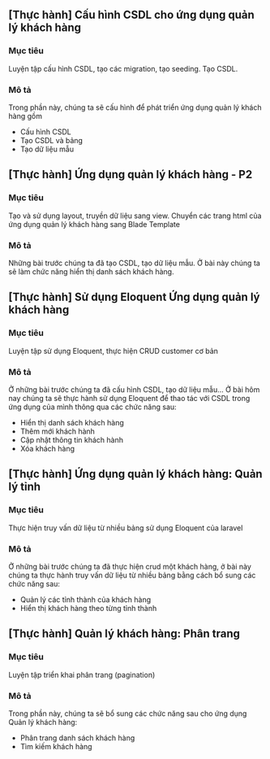 ## [Thực hành] Cấu hình CSDL cho ứng dụng quản lý khách hàng
### Mục tiêu
Luyện tập cấu hình CSDL, tạo các migration, tạo seeding. Tạo CSDL.

### Mô tả
Trong phần này, chúng ta sẽ cấu hình để phát triển ứng dụng quản lý khách hàng gồm

- Cấu hình CSDL
- Tạo CSDL và bảng
- Tạo dữ liệu mẫu

## [Thực hành] Ứng dụng quản lý khách hàng - P2
### Mục tiêu
Tạo và sử dụng layout, truyền dữ liệu sang view. Chuyển các trang html của ứng dụng quản lý khách hàng sang Blade Template
### Mô tả
Những bài trước chúng ta đã tạo CSDL, tạo dữ liệu mẫu. Ở bài này chúng ta sẽ làm chức năng hiển thị danh sách khách hàng.

## [Thực hành] Sử dụng Eloquent Ứng dụng quản lý khách hàng
### Mục tiêu
Luyện tập sử dụng Eloquent, thực hiện CRUD customer cơ bản
### Mô tả
Ở những bài trước chúng ta đã cấu hình CSDL, tạo dữ liệu mẫu... Ở bài hôm nay chúng ta sẽ thực hành sử dụng Eloquent để thao tác với CSDL trong ứng dụng của mình thông qua các chức năng sau:

- Hiển thị danh sách khách hàng
- Thêm mới khách hành
- Cập nhật thông tin khách hành
- Xóa khách hàng

## [Thực hành] Ứng dụng quản lý khách hàng: Quản lý tỉnh
### Mục tiêu
Thực hiện truy vấn dữ liệu từ nhiều bảng sử dụng Eloquent của laravel

### Mô tả
Ở những bài trước chúng ta đã thực hiện crud một khách hàng, ở bài này chúng ta thực hành truy vấn dữ liệu từ nhiều bảng bằng cách bổ sung các chức năng sau:

- Quản lý các tỉnh thành của khách hàng
- Hiển thị khách hàng theo từng tỉnh thành

## [Thực hành] Quản lý khách hàng: Phân trang
### Mục tiêu
Luyện tập triển khai phân trang (pagination)

### Mô tả
Trong phần này, chúng ta sẽ bổ sung các chức năng sau cho ứng dụng Quản lý khách hàng:

- Phân trang danh sách khách hàng
- Tìm kiếm khách hàng 